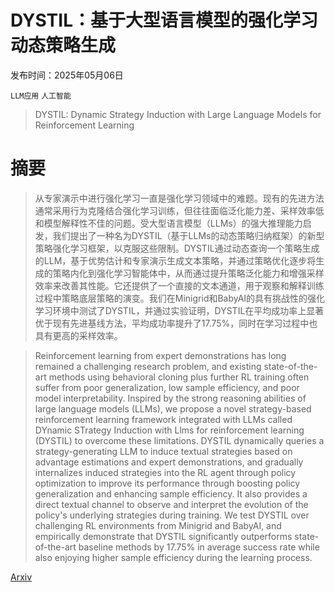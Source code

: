 # DYSTIL：基于大型语言模型的强化学习动态策略生成

发布时间：2025年05月06日

`LLM应用` `人工智能`

> DYSTIL: Dynamic Strategy Induction with Large Language Models for Reinforcement Learning

# 摘要

> 从专家演示中进行强化学习一直是强化学习领域中的难题。现有的先进方法通常采用行为克隆结合强化学习训练，但往往面临泛化能力差、采样效率低和模型解释性不佳的问题。受大型语言模型（LLMs）的强大推理能力启发，我们提出了一种名为DYSTIL（基于LLMs的动态策略归纳框架）的新型策略强化学习框架，以克服这些限制。DYSTIL通过动态查询一个策略生成的LLM，基于优势估计和专家演示生成文本策略，并通过策略优化逐步将生成的策略内化到强化学习智能体中，从而通过提升策略泛化能力和增强采样效率来改善其性能。它还提供了一个直接的文本通道，用于观察和解释训练过程中策略底层策略的演变。我们在Minigrid和BabyAI的具有挑战性的强化学习环境中测试了DYSTIL，并通过实验证明，DYSTIL在平均成功率上显著优于现有先进基线方法，平均成功率提升了17.75%，同时在学习过程中也具有更高的采样效率。

> Reinforcement learning from expert demonstrations has long remained a challenging research problem, and existing state-of-the-art methods using behavioral cloning plus further RL training often suffer from poor generalization, low sample efficiency, and poor model interpretability. Inspired by the strong reasoning abilities of large language models (LLMs), we propose a novel strategy-based reinforcement learning framework integrated with LLMs called DYnamic STrategy Induction with Llms for reinforcement learning (DYSTIL) to overcome these limitations. DYSTIL dynamically queries a strategy-generating LLM to induce textual strategies based on advantage estimations and expert demonstrations, and gradually internalizes induced strategies into the RL agent through policy optimization to improve its performance through boosting policy generalization and enhancing sample efficiency. It also provides a direct textual channel to observe and interpret the evolution of the policy's underlying strategies during training. We test DYSTIL over challenging RL environments from Minigrid and BabyAI, and empirically demonstrate that DYSTIL significantly outperforms state-of-the-art baseline methods by 17.75% in average success rate while also enjoying higher sample efficiency during the learning process.

[Arxiv](https://arxiv.org/abs/2505.03209)